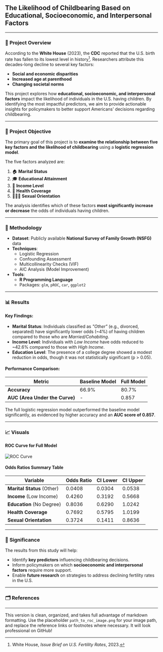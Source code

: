 ## **The Likelihood of Childbearing Based on Educational, Socioeconomic, and Interpersonal Factors**

---

### 📌 **Project Overview**

According to the **White House** (2023), the **CDC** reported that the U.S. birth rate has fallen to its lowest level in history[^1]. Researchers attribute this decades-long decline to several key factors:

- **Social and economic disparities**  
- **Increased age at parenthood**  
- **Changing societal norms**  

This project explores how **educational, socioeconomic, and interpersonal factors** impact the likelihood of individuals in the U.S. having children. By identifying the most impactful predictors, we aim to provide actionable insights for policymakers to better support Americans' decisions regarding childbearing.

---

### 🎯 **Project Objective**

The primary goal of this project is to **examine the relationship between five key factors and the likelihood of childbearing** using a **logistic regression model**.

The five factors analyzed are:  
1. 🏠 **Marital Status**  
2. 🎓 **Educational Attainment**  
3. 💼 **Income Level**  
4. 🏥 **Health Coverage**  
5. 🧑‍🤝‍🧑 **Sexual Orientation**  

The analysis identifies which of these factors **most significantly increase or decrease** the odds of individuals having children.

---

### 🧪 **Methodology**

- **Dataset**: Publicly available **National Survey of Family Growth (NSFG)** data  
- **Techniques**:  
   - Logistic Regression  
   - Confounding Assessment  
   - Multicollinearity Checks (VIF)  
   - AIC Analysis (Model Improvement)  
- **Tools**:  
   - **R Programming Language**  
   - Packages: `glm`, `pROC`, `car`, `ggplot2`  

---

### 📊 **Results**

#### **Key Findings**:  

- **Marital Status**: Individuals classified as *"Other"* (e.g., divorced, separated) have significantly lower odds (~4%) of having children compared to those who are *Married/Cohabiting*.  
- **Income Level**: Individuals with *Low Income* have odds reduced to ~42.6% compared to those with *High Income*.  
- **Education Level**: The presence of a college degree showed a modest reduction in odds, though it was not statistically significant (p > 0.05).  

#### **Performance Comparison**:  

| Metric                        | Baseline Model | Full Model |
|-------------------------------|----------------|------------|
| **Accuracy**                  | 66.9%          | 80.7%      |
| **AUC (Area Under the Curve)**| -              | 0.857      |

The full logistic regression model outperformed the baseline model significantly, as evidenced by higher accuracy and an **AUC score of 0.857**.

---

### 📈 **Visuals**

#### **ROC Curve for Full Model**  
![ROC Curve](./path_to_roc_image.png)  

#### **Odds Ratios Summary Table**  

| Variable          | Odds Ratio | CI Lower | CI Upper |
|-------------------|------------|----------|----------|
| **Marital Status** (Other) | 0.0408     | 0.0304   | 0.0538   |
| **Income** (Low Income)    | 0.4260     | 0.3192   | 0.5668   |
| **Education** (No Degree)  | 0.8036     | 0.6290   | 1.0242   |
| **Health Coverage**        | 0.7692     | 0.5795   | 1.0199   |
| **Sexual Orientation**     | 0.3724     | 0.1411   | 0.8636   |

---

### 📄 **Significance**

The results from this study will help:  

- Identify **key predictors** influencing childbearing decisions.  
- Inform policymakers on which **socioeconomic and interpersonal factors** require more support.  
- Enable **future research** on strategies to address declining fertility rates in the U.S.

---

### 🗂 **References**  

[^1]: White House, *Issue Brief on U.S. Fertility Rates*, 2023.  
[^2]: CDC, *National Survey of Family Growth (NSFG)*.  

---

This version is clean, organized, and takes full advantage of markdown formatting. Use the placeholder `path_to_roc_image.png` for your image path, and replace the reference links or footnotes where necessary. It will look professional on GitHub!

